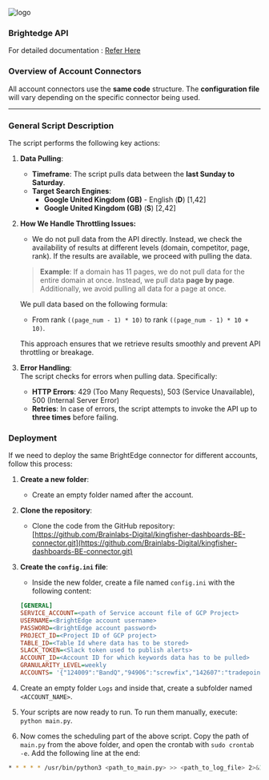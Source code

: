 ![logo](https://www.brightedge.com/sites/all/themes/custom/brightedge_theme/logo_white.svg)

### Brightedge API
For detailed documentation : [Refer Here](./Brightedge.md)

### Overview of Account Connectors

All account connectors use the **same code** structure. The **configuration file** will vary depending on the specific connector being used.

---

### General Script Description

The script performs the following key actions:
1. **Data Pulling**:  
   - **Timeframe**: The script pulls data between the **last Sunday to Saturday**.
   - **Target Search Engines**:  
     - **Google United Kingdom (GB)** - English (**D**) [1,42]  
     - **Google United Kingdom (GB)** (**S**)  [2,42]
2. **How We Handle Throttling Issues:**
   - We do not pull data from the API directly. Instead, we check the availability of results at different levels (domain, competitor, page, rank). If the results are available, we proceed with pulling the data.
   
   > **Example**: If a domain has 11 pages, we do not pull data for the entire domain at once. Instead, we pull data **page by page**. Additionally, we avoid pulling all data for a page at once.
   
   We pull data based on the following formula:  
   - From rank `((page_num - 1) * 10)` to rank `((page_num - 1) * 10 + 10)`.  
   
   This approach ensures that we retrieve results smoothly and prevent API throttling or breakage.

3. **Error Handling**:  
   The script checks for errors when pulling data. Specifically:
   - **HTTP Errors**: 429 (Too Many Requests), 503 (Service Unavailable), 500 (Internal Server Error)
   - **Retries**: In case of errors, the script attempts to invoke the API up to **three times** before failing.

### Deployment 

If we need to deploy the same BrightEdge connector for different accounts, follow this process:

1. **Create a new folder**:
   - Create an empty folder named after the account.

2. **Clone the repository**:
   - Clone the code from the GitHub repository:  
     [https://github.com/Brainlabs-Digital/kingfisher-dashboards-BE-connector.git](https://github.com/Brainlabs-Digital/kingfisher-dashboards-BE-connector.git)

3. **Create the `config.ini` file**:
   - Inside the new folder, create a file named `config.ini` with the following content:
   ```ini
   [GENERAL]
   SERVICE_ACCOUNT=<path of Service account file of GCP Project>
   USERNAME=<BrightEdge account username>
   PASSWORD=<BrightEdge account password>
   PROJECT_ID=<Project ID of GCP project>
   TABLE_ID=<Table Id where data has to be stored>
   SLACK_TOKEN=<Slack token used to publish alerts>
   ACCOUNT_ID=<Account ID for which keywords data has to be pulled>
   GRANULARITY_LEVEL=weekly
   ACCOUNTS= '{"124009":"BandQ","94906":"screwfix","142607":"tradepoint","285829":"BandQ_IE"}'

4. Create an empty folder `Logs` and inside that, create a subfolder named `<ACCOUNT_NAME>`.
5. Your scripts are now ready to run. To run them manually, execute: `python main.py`.
6. Now comes the scheduling part of the above script. Copy the path of `main.py` from the above folder, and open the crontab with `sudo crontab -e`. Add the following line at the end:

  ```bash
  * * * * * /usr/bin/python3 <path_to_main.py> >> <path_to_log_file> 2>&1